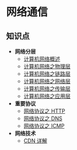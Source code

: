 # 网络通信

## 知识点

- **网络分层**
  - [计算机网络概述](network-guide.md)
  - [计算机网络之物理层](network-physical.md)
  - [计算机网络之链路层](network-data-link.md)
  - [计算机网络之网络层](network-network.md)
  - [计算机网络之传输层](network-transport.md)
  - [计算机网络之应用层](network-application.md)
- **重要协议**
  - [网络协议之 HTTP](http.md)
  - [网络协议之 DNS](dns.md)
  - [网络协议之 ICMP](icmp.md)
- **网络技术**
  - [CDN 详解](cdn.md)
